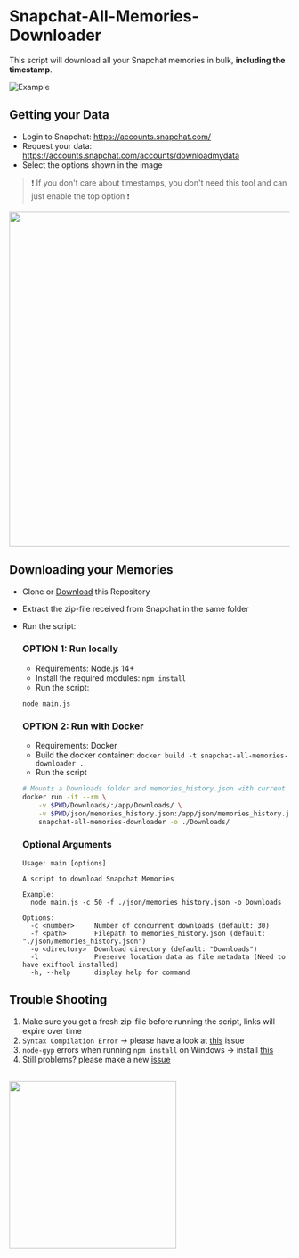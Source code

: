 # Snapchat-All-Memories-Downloader
This script will download all your Snapchat memories in bulk, **including the timestamp**.

![Example](https://i.imgur.com/QVvh3I4.gif)


## Getting your Data
- Login to Snapchat: https://accounts.snapchat.com/
- Request your data: https://accounts.snapchat.com/accounts/downloadmydata
- Select the options shown in the image

> ❗ If you don't care about timestamps, you don't need this tool and can just enable the top option ❗
<img src="https://github.com/ToTheMax/Snapchat-All-Memories-Downloader/assets/21971014/242117ef-aad0-45ec-85a7-dada98c46762" width="600">


## Downloading your Memories
- Clone or [Download](https://github.com/ToTheMax/Snapchat-All-Memories-Downloader/archive/refs/heads/master.zip) this Repository
- Extract the zip-file received from Snapchat in the same folder
- Run the script:

    ### OPTION 1: Run locally
    - Requirements: Node.js 14+
    - Install the required modules: `npm install`
    - Run the script: 
    ```
    node main.js
    ```

    ### OPTION 2: Run with Docker
    - Requirements: Docker
    - Build the docker container: `docker build -t snapchat-all-memories-downloader .`
    - Run the script
    ```bash
    # Mounts a Downloads folder and memories_history.json with current directory
    docker run -it --rm \
        -v $PWD/Downloads/:/app/Downloads/ \
        -v $PWD/json/memories_history.json:/app/json/memories_history.json \
        snapchat-all-memories-downloader -o ./Downloads/
    ```


    ### Optional Arguments
    ```
    Usage: main [options]

    A script to download Snapchat Memories

    Example:
      node main.js -c 50 -f ./json/memories_history.json -o Downloads

    Options:
      -c <number>     Number of concurrent downloads (default: 30)
      -f <path>       Filepath to memories_history.json (default: "./json/memories_history.json")
      -o <directory>  Download directory (default: "Downloads")
      -l              Preserve location data as file metadata (Need to have exiftool installed)
      -h, --help      display help for command
    ```


## Trouble Shooting
1. Make sure you get a fresh zip-file before running the script, links will expire over time
2. `Syntax Compilation Error` -> please have a look at [this](https://github.com/ToTheMax/Snapchat-All-Memories-Downloader/issues/4#issuecomment-664035581) issue
3. `node-gyp` errors when running `npm install` on Windows -> install [this](https://github.com/nodejs/node-gyp#on-windows)
4. Still problems? please make a new [issue](https://github.com/ToTheiMax/Snapchat-All-Memories-Downloader/issues) 


<br>
<a href="https://www.buymeacoffee.com/tothemax" target="_blank">
<img src="https://github.com/appcraftstudio/buymeacoffee/raw/master/Images/snapshot-bmc-button.png" width="300">
</a>

